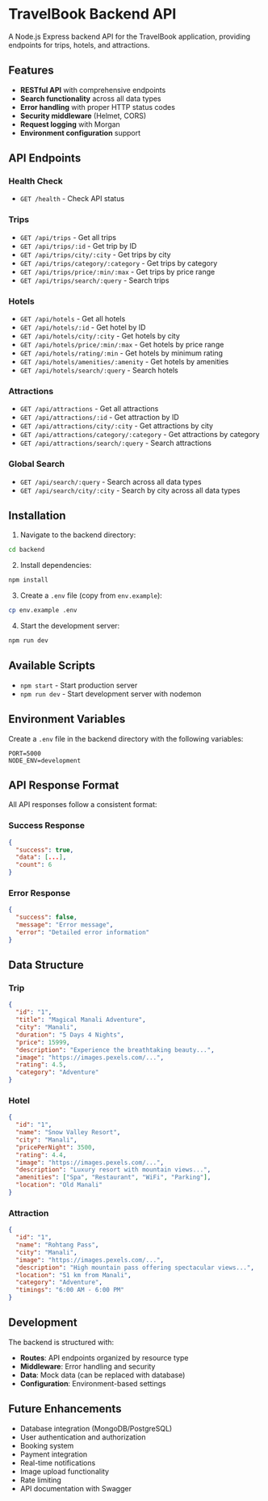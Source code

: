 # TravelBook Backend API

A Node.js Express backend API for the TravelBook application, providing endpoints for trips, hotels, and attractions.

## Features

- **RESTful API** with comprehensive endpoints
- **Search functionality** across all data types
- **Error handling** with proper HTTP status codes
- **Security middleware** (Helmet, CORS)
- **Request logging** with Morgan
- **Environment configuration** support

## API Endpoints

### Health Check

- `GET /health` - Check API status

### Trips

- `GET /api/trips` - Get all trips
- `GET /api/trips/:id` - Get trip by ID
- `GET /api/trips/city/:city` - Get trips by city
- `GET /api/trips/category/:category` - Get trips by category
- `GET /api/trips/price/:min/:max` - Get trips by price range
- `GET /api/trips/search/:query` - Search trips

### Hotels

- `GET /api/hotels` - Get all hotels
- `GET /api/hotels/:id` - Get hotel by ID
- `GET /api/hotels/city/:city` - Get hotels by city
- `GET /api/hotels/price/:min/:max` - Get hotels by price range
- `GET /api/hotels/rating/:min` - Get hotels by minimum rating
- `GET /api/hotels/amenities/:amenity` - Get hotels by amenities
- `GET /api/hotels/search/:query` - Search hotels

### Attractions

- `GET /api/attractions` - Get all attractions
- `GET /api/attractions/:id` - Get attraction by ID
- `GET /api/attractions/city/:city` - Get attractions by city
- `GET /api/attractions/category/:category` - Get attractions by category
- `GET /api/attractions/search/:query` - Search attractions

### Global Search

- `GET /api/search/:query` - Search across all data types
- `GET /api/search/city/:city` - Search by city across all data types

## Installation

1. Navigate to the backend directory:

```bash
cd backend
```

2. Install dependencies:

```bash
npm install
```

3. Create a `.env` file (copy from `env.example`):

```bash
cp env.example .env
```

4. Start the development server:

```bash
npm run dev
```

## Available Scripts

- `npm start` - Start production server
- `npm run dev` - Start development server with nodemon

## Environment Variables

Create a `.env` file in the backend directory with the following variables:

```env
PORT=5000
NODE_ENV=development
```

## API Response Format

All API responses follow a consistent format:

### Success Response

```json
{
  "success": true,
  "data": [...],
  "count": 6
}
```

### Error Response

```json
{
  "success": false,
  "message": "Error message",
  "error": "Detailed error information"
}
```

## Data Structure

### Trip

```json
{
  "id": "1",
  "title": "Magical Manali Adventure",
  "city": "Manali",
  "duration": "5 Days 4 Nights",
  "price": 15999,
  "description": "Experience the breathtaking beauty...",
  "image": "https://images.pexels.com/...",
  "rating": 4.5,
  "category": "Adventure"
}
```

### Hotel

```json
{
  "id": "1",
  "name": "Snow Valley Resort",
  "city": "Manali",
  "pricePerNight": 3500,
  "rating": 4.4,
  "image": "https://images.pexels.com/...",
  "description": "Luxury resort with mountain views...",
  "amenities": ["Spa", "Restaurant", "WiFi", "Parking"],
  "location": "Old Manali"
}
```

### Attraction

```json
{
  "id": "1",
  "name": "Rohtang Pass",
  "city": "Manali",
  "image": "https://images.pexels.com/...",
  "description": "High mountain pass offering spectacular views...",
  "location": "51 km from Manali",
  "category": "Adventure",
  "timings": "6:00 AM - 6:00 PM"
}
```

## Development

The backend is structured with:

- **Routes**: API endpoints organized by resource type
- **Middleware**: Error handling and security
- **Data**: Mock data (can be replaced with database)
- **Configuration**: Environment-based settings

## Future Enhancements

- Database integration (MongoDB/PostgreSQL)
- User authentication and authorization
- Booking system
- Payment integration
- Real-time notifications
- Image upload functionality
- Rate limiting
- API documentation with Swagger

